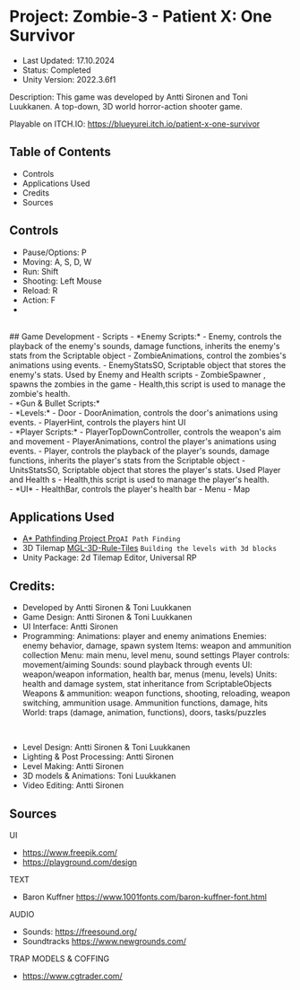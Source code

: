 # **Project: Zombie-3 - Patient X: One Survivor**
- Last Updated: 17.10.2024
- Status: Completed
- Unity Version: 2022.3.6f1
 
Description: This game was developed by Antti Sironen and Toni Luukkanen. A top-down, 3D world horror-action shooter game.

Playable on ITCH.IO: https://blueyurei.itch.io/patient-x-one-survivor


## Table of Contents
- Controls
- Applications Used
- Credits
- Sources


## Controls

- Pause/Options: P 
- Moving: A, S, D, W
- Run: Shift
- Shooting: Left Mouse
- Reload: R 
- Action: F
-
<br>
## Game Development - Scripts
- *Enemy Scripts:*
- Enemy, controls the playback of the enemy's sounds, damage functions, inherits the enemy's stats from the Scriptable object
- ZombieAnimations, control the zombies's animations using events.
- EnemyStatsSO, Scriptable object that stores the enemy's stats. Used by Enemy and Health scripts
- ZombieSpawner , spawns the zombies in the game
- Health,this script is used to manage the zombie's health.

<br>
- *Gun & Bullet Scripts:*

<br>
- *Levels:*
- Door
- DoorAnimation, controls the door's animations using events.
- PlayerHint, controls the players hint UI

<br>
- *Player Scripts:* 
- PlayerTopDownController, controls the weapon's aim and movement
- PlayerAnimations, control the player's animations using events.
- Player, controls the playback of the player's sounds, damage functions, inherits the player's stats from the Scriptable object 
- UnitsStatsSO, Scriptable object that stores the player's stats. Used Player and Health s
- Health,this script is used to manage the player's health.

<br>
- *UI*
- HealthBar, controls the player's health bar
- Menu
- Map

## Applications Used

- [A* Pathfinding Project Pro](https://arongranberg.com/astar/)`AI Path Finding`
- 3D Tilemap [MGL-3D-Rule-Tiles](https://github.com/michaelsgamelab/MGL-3D-Rule-Tiles/tree/main) `Building the levels with 3d blocks`
- Unity Package: 2d Tilemap Editor, Universal RP

## Credits:

- Developed by Antti Sironen & Toni Luukkanen
- Game Design: Antti Sironen & Toni Luukkanen
- UI Interface: Antti Sironen
- Programming:
Animations: player and enemy animations
Enemies: enemy behavior, damage, spawn system
Items: weapon and ammunition collection
Menu: main menu, level menu, sound settings
Player controls: movement/aiming
Sounds: sound playback through events
UI: weapon/weapon information, health bar, menus (menu, levels)
Units: health and damage system, stat inheritance from ScriptableObjects
Weapons & ammunition: weapon functions, shooting, reloading, weapon switching, ammunition usage. Ammunition functions, damage, hits
World: traps (damage, animation, functions), doors, tasks/puzzles

<br>

- Level Design: Antti Sironen & Toni Luukkanen
- Lighting & Post Processing: Antti Sironen
- Level Making: Antti Sironen
- 3D models & Animations: Toni Luukkanen
- Video Editing: Antti Sironen


## Sources

UI
- https://www.freepik.com/
- https://playground.com/design

TEXT
- Baron Kuffner
https://www.1001fonts.com/baron-kuffner-font.html


AUDIO
- Sounds: https://freesound.org/ 
- Soundtracks https://www.newgrounds.com/

TRAP MODELS & COFFING
- https://www.cgtrader.com/
